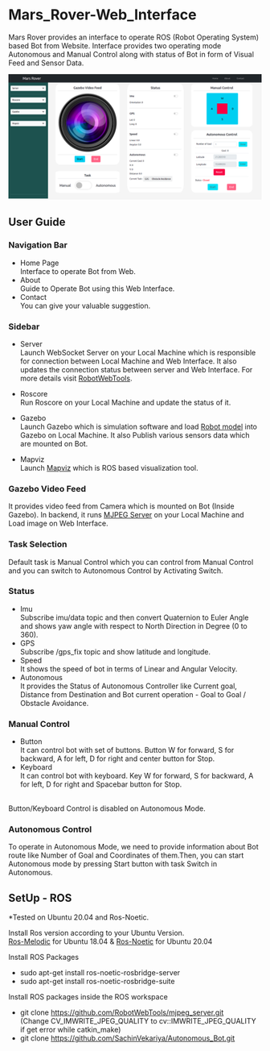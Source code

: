 # Mars_Rover-Web_Interface

Mars Rover provides an interface to operate ROS (Robot Operating System) based Bot from Website. Interface provides two operating mode Autonomous and Manual Control along with status of Bot in form of Visual Feed and Sensor Data.

<img src="/Mars_Rover_Home_Page.png">


## User Guide

### Navigation Bar
* Home Page <br/> Interface to operate Bot from Web.
* About <br/> Guide to Operate Bot using this Web Interface.
* Contact <br/> You can give your valuable suggestion.

### Sidebar
* Server <br/> Launch WebSocket Server on your Local Machine which is responsible for connection between Local Machine and Web Interface. It also updates the connection status between server and Web Interface. For more details visit <a href="https://github.com/RobotWebTools/rosbridge_suite" target="_blank">RobotWebTools</a>.

* Roscore <br/> Run Roscore on your Local Machine and update the status of it.

* Gazebo <br/> Launch Gazebo which is simulation software and load <a                             href="https://github.com/SachinVekariya/Autonomous_Bot/tree/main/bot/urdf" target="_blanl">Robot model</a> into Gazebo on Local Machine. It also Publish various sensors data which are mounted on Bot.

* Mapviz <br/> Launch <a href="http://wiki.ros.org/mapviz" target="_blank">Mapviz</a> which is ROS based visualization tool.

### Gazebo Video Feed
It provides video feed from Camera which is mounted on Bot (Inside Gazebo). In backend, it runs <a href="http://wiki.ros.org/mjpeg_server" target="_target">MJPEG Server</a> on your Local Machine and Load image on Web Interface.

### Task Selection
Default task is Manual Control which you can control from Manual Control and you can switch to Autonomous Control by Activating Switch.

### Status

* Imu <br/> Subscribe imu/data topic and then convert Quaternion to Euler Angle and shows yaw angle with respect to North Direction in Degree (0 to 360).
* GPS <br/> Subscribe /gps_fix topic and show latitude and longitude.
* Speed <br/> It shows the speed of bot in terms of Linear and Angular Velocity.
* Autonomous <br/> It provides the Status of Autonomous Controller like Current goal, Distance from Destination and Bot current operation - Goal to Goal / Obstacle Avoidance.

### Manual Control

* Button <br/> It can control bot with set of buttons. Button W for forward, S for backward, A for left, D for right and center button for Stop.
* Keyboard <br/> It can control bot with keyboard. Key W for forward, S for backward, A for left, D for right and Spacebar button for Stop.
<br/>
Button/Keyboard Control is disabled on Autonomous Mode.

### Autonomous Control
To operate in Autonomous Mode, we need to provide information about Bot route like Number of Goal and Coordinates of them.Then, you can start Autonomous mode by pressing Start button with task Switch in Autonomous.


## SetUp - ROS 

*Tested on Ubuntu 20.04 and Ros-Noetic.

Install Ros version according to your Ubuntu Version.
<br>
<a href="http://wiki.ros.org/melodic/Installation/Ubuntu">Ros-Melodic</a> for Ubuntu 18.04 & <a href="http://wiki.ros.org/noetic/Installation/Ubuntu">Ros-Noetic</a> for Ubuntu 20.04
<br>

Install ROS Packages <br>
* sudo apt-get install ros-noetic-rosbridge-server <br>
* sudo apt-get install ros-noetic-rosbridge-suite <br>

Install ROS packages inside the ROS workspace <br>
* git clone https://github.com/RobotWebTools/mjpeg_server.git <br> (Change CV_IMWRITE_JPEG_QUALITY to cv::IMWRITE_JPEG_QUALITY if get error while catkin_make)
* git clone https://github.com/SachinVekariya/Autonomous_Bot.git
